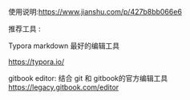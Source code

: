 使用说明:https://www.jianshu.com/p/427b8bb066e6

推荐工具 : 

Typora markdown 最好的编辑工具 

https://typora.io/


gitbook editor: 结合 git 和 gitbook的官方编辑工具
https://legacy.gitbook.com/editor

